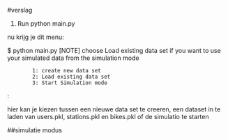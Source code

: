 
#verslag

1. Run python main.py 

nu krijg je dit menu:

$ python main.py 
[NOTE] choose Load existing data set if you want to use your simulated data from the simulation mode

            1: create new data set
            2: Load existing data set
            3: Start Simulation mode
:

hier kan je kiezen tussen een nieuwe data set te creeren, een dataset in te laden van users.pkl, stations.pkl en bikes.pkl of de simulatio te starten


##simulatie modus
